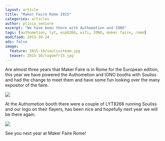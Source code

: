 ```yaml
---
layout: article
title: "Maker Faire Rome 2015"
categories: articles
author: plinio_seniore
excerpt: "We have been there with Authometion and IONO"
tags: [authometion, lyt, esp8266, wifi, IONO, maker faire, rome]
modified: 2015-10-24
ads: false  
image:
  feature: 2015-10/soulissteam.jpg
  teaser: 2015-10/logomfr15.jpg
---
```


Are almost three years that Maker Faire is in Rome for the European edition, this year we have powered the Authometion and IONO booths with Souliss and had the change to meet them and have some fun looking over the many expositor of the faire.

![](http://souliss.net/images/2015-10/lytbooth.jpg?raw=true)

At the Authometion booth there were a couple of LYT8266 running Souliss and our logo on their flayers, has been nice and hopefully next year we will be there again.

![](http://souliss.net/images/2015-10/authometionbooth.jpg?raw=true)

See you next year at Maker Faire Rome!